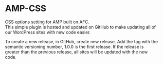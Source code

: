 # AMP-CSS
CSS options setting for AMP built on AFC.  
This simple plugin is hosted and updated on GitHub to make updating all of our WordPress sites with new code easier.

To create a new release, in GitHub, create new release.  Add the tag with the semantic versioning number, 1.0.0 is the first release.  If the release is greater than the previous release, all sites will be updated with the new code.
